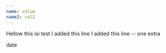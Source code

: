 ```yaml
---
name: value
name2: val2
---
```



Hellow this isi test
I added this line
I added this line -- one extra

date

